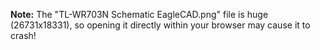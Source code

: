 **Note:** The "TL-WR703N Schematic EagleCAD.png" file is huge (26731x18331), so opening it directly within your browser may cause it to crash!
